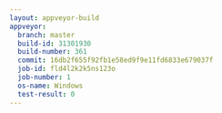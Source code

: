```yaml
---
layout: appveyor-build
appveyor:
  branch: master
  build-id: 31301930
  build-number: 361
  commit: 16db2f655f92fb1e58ed9f9e11fd6833e679037f
  job-id: fld4l2k2k5ns123o
  job-number: 1
  os-name: Windows
  test-result: 0
---
```

